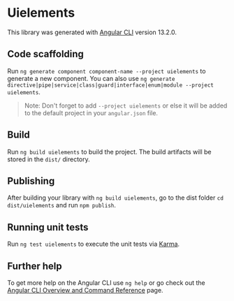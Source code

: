 # Uielements

This library was generated with [Angular CLI](https://github.com/angular/angular-cli) version 13.2.0.

## Code scaffolding

Run `ng generate component component-name --project uielements` to generate a new component. You can also use `ng generate directive|pipe|service|class|guard|interface|enum|module --project uielements`.
> Note: Don't forget to add `--project uielements` or else it will be added to the default project in your `angular.json` file. 

## Build

Run `ng build uielements` to build the project. The build artifacts will be stored in the `dist/` directory.

## Publishing

After building your library with `ng build uielements`, go to the dist folder `cd dist/uielements` and run `npm publish`.

## Running unit tests

Run `ng test uielements` to execute the unit tests via [Karma](https://karma-runner.github.io).

## Further help

To get more help on the Angular CLI use `ng help` or go check out the [Angular CLI Overview and Command Reference](https://angular.io/cli) page.
